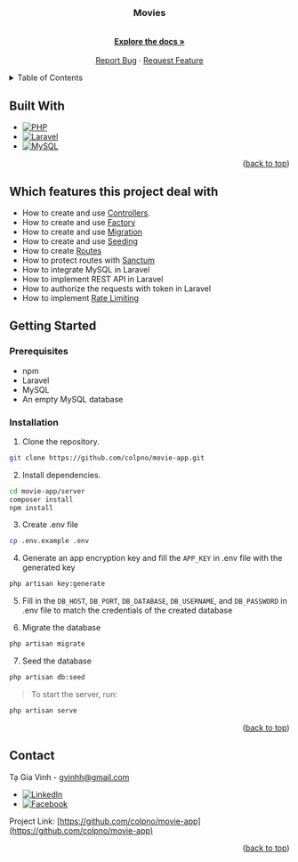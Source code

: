 <a name="readme-top"></a>

<!-- PROJECT LOGO -->
<br />
<div align="center">
<h3 align="center">Movies</h3>

  <p align="center">
    <br />
    <a href="https://github.com/colpno/movie-app/tree/master/docs"><strong>Explore the docs »</strong></a>
    <br />
    <br />
    <a href="https://github.com/colpno/movie-app/issues">Report Bug</a>
    ·
    <a href="https://github.com/colpno/movie-app/issues">Request Feature</a>
  </p>
</div>

<!-- TABLE OF CONTENTS -->
<details>
  <summary>Table of Contents</summary>
  <ol>
    <li>
      <ul>
        <li><a href="#built-with">Built With</a></li>
      </ul>
      <ul>
        <li><a href="#which-features-this-project-deal-with">Which features this project deal with</a></li>
      </ul>
    </li>
    <li>
      <a href="#getting-started">Getting Started</a>
      <ul>
        <li><a href="#prerequisites">Prerequisites</a></li>
        <li><a href="#installation">Installation</a></li>
      </ul>
    </li>
    <li><a href="#contact">Contact</a></li>
  </ol>
</details>

## Built With

- [![PHP][php-badge]][php-url]
- [![Laravel][laravel-badge]][laravel-url]
- [![MySQL][mysql-badge]][mysql-url]

<p align="right">(<a href="#readme-top">back to top</a>)</p>

## Which features this project deal with

- How to create and use [Controllers](https://laravel.com/docs/10.x/controllers).
- How to create and use [Factory](https://laravel.com/docs/10.x/eloquent-factories)
- How to create and use [Migration](https://laravel.com/docs/10.x/migrations)
- How to create and use [Seeding](https://laravel.com/docs/10.x/seeding)
- How to create [Routes](https://laravel.com/docs/10.x/routing)
- How to protect routes with [Sanctum](https://laravel.com/docs/10.x/sanctum)
- How to integrate MySQL in Laravel
- How to implement REST API in Laravel
- How to authorize the requests with token in Laravel
- How to implement [Rate Limiting](https://laravel.com/docs/10.x/routing#rate-limiting)

## Getting Started

### Prerequisites

- npm
- Laravel
- MySQL
- An empty MySQL database

### Installation

1. Clone the repository.

```sh
git clone https://github.com/colpno/movie-app.git
```

2. Install dependencies.

```sh
cd movie-app/server
composer install
npm install
```

3. Create .env file

```sh
cp .env.example .env
```

4. Generate an app encryption key and fill the `APP_KEY` in .env file with the generated key

```sh
php artisan key:generate
```

5. Fill in the `DB_HOST`, `DB_PORT`, `DB_DATABASE`, `DB_USERNAME`, and `DB_PASSWORD` in .env file to match the credentials of the created database 

6. Migrate the database

```sh
php artisan migrate
```

7. Seed the database

```sh
php artisan db:seed
```

>To start the server, run:

```sh
php artisan serve
```

<p align="right">(<a href="#readme-top">back to top</a>)</p>

## Contact

Tạ Gia Vinh - gvinhh@gmail.com

- [![LinkedIn][linkedin-shield]][linkedin-url]
- [![Facebook][Facebook-shield]][Facebook-url]

Project Link: [https://github.com/colpno/movie-app](https://github.com/colpno/movie-app)

<p align="right">(<a href="#readme-top">back to top</a>)</p>

<!-- MARKDOWN LINKS & IMAGES -->
<!-- https://www.markdownguide.org/basic-syntax/#reference-style-links -->

[php-url]: https://www.php.net/
[php-badge]: https://img.shields.io/badge/PHP-777BB4?style=for-the-badge&logo=php&logoColor=FFFFFF
[laravel-url]: https://laravel.com/
[laravel-badge]: https://img.shields.io/badge/Laravel-FF2D20?style=for-the-badge&logo=laravel&logoColor=FFFFFF
[mysql-url]: https://www.mysql.com/
[mysql-badge]: https://img.shields.io/badge/MySQL-4479A1?style=for-the-badge&logo=mysql&logoColor=FFFFFF

[Facebook-shield]: https://img.shields.io/badge/Facebook-0866FF?style=for-the-badge&logo=facebook&logoColor=FFFFFF
[Facebook-url]: https://www.facebook.com/profile.php?id=100005408149001
[linkedin-shield]: https://img.shields.io/badge/LinkedIn-0A66C2?style=for-the-badge&logo=linkedin&logoColor=FFFFFF
[linkedin-url]: https://www.linkedin.com/in/gia-vinh-t%E1%BA%A1-a2224b2a8

